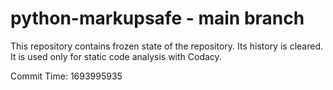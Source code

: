 # python-markupsafe - main branch

This repository contains frozen state of the repository.
Its history is cleared. It is used only for static code
analysis with Codacy.

Commit Time: 1693995935